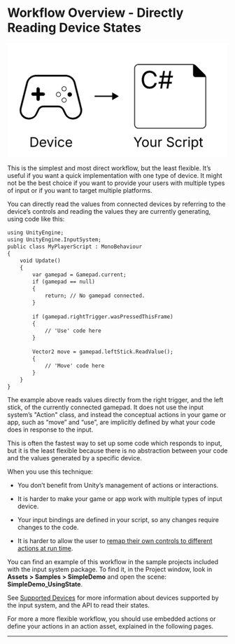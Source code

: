 # Workflow Overview - Directly Reading Device States

![image alt text](./Images/Workflow-Direct.svg)

This is the simplest and most direct workflow, but the least flexible. It’s useful if you want a quick implementation with one type of device. It might not be the best choice if you want to provide your users with multiple types of input or if you want to target multiple platforms.

You can directly read the values from connected devices by referring to the device’s controls and reading the values they are currently generating, using code like this:

```
using UnityEngine;
using UnityEngine.InputSystem;
public class MyPlayerScript : MonoBehaviour
{
    void Update()
    {
        var gamepad = Gamepad.current;
        if (gamepad == null)
        {
            return; // No gamepad connected.
        }

        if (gamepad.rightTrigger.wasPressedThisFrame)
        {
            // 'Use' code here
        }

        Vector2 move = gamepad.leftStick.ReadValue();
        {
            // 'Move' code here
        }
    }
}
```

The example above reads values directly from  the right trigger, and the left stick, of the currently connected gamepad. It does not use the input system’s "Action" class, and instead the conceptual actions in your game or app, such as “move” and “use”, are implicitly defined by what your code does in response to the input.

This is often the fastest way to set up some code which responds to input, but it is the least flexible because there is no abstraction between your code and the values generated by a specific device.

When you use this technique:

* You don’t benefit from Unity’s management of actions or interactions.

* It is harder to make your game or app work with multiple types of input device.

* Your input bindings are defined in your script, so any changes require changes to the code.

* It is harder to allow the user to [remap their own controls to different actions at run time](https://docs.unity3d.com/Packages/com.unity.inputsystem@1.4/manual/ActionBindings.html#interactive-rebinding).

You can find an example of this workflow in the sample projects included with the input system package. To find it, in the Project window, look in **Assets > Samples > SimpleDemo** and open the scene: **SimpleDemo_UsingState**.

See [Supported Devices](https://docs.unity3d.com/Packages/com.unity.inputsystem@1.4/manual/SupportedDevices.html) for more information about devices supported by the input system, and the API to read their states.

For more a more flexible workflow, you should use embedded actions or define your actions in an action asset, explained in the following pages.

* * *
